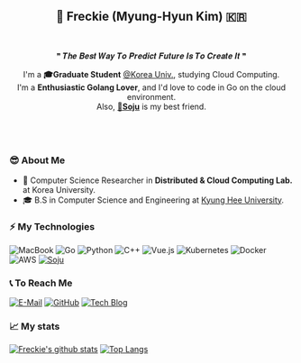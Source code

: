 <h2 align="center">👋 Freckie (Myung-Hyun Kim) 🇰🇷</h2>

<br>

<p align="center">❞ 𝑻𝒉𝒆 𝑩𝒆𝒔𝒕 𝑾𝒂𝒚 𝑻𝒐 𝑷𝒓𝒆𝒅𝒊𝒄𝒕 𝑭𝒖𝒕𝒖𝒓𝒆 𝑰𝒔 𝑻𝒐 𝑪𝒓𝒆𝒂𝒕𝒆 𝑰𝒕 ❞</p>

<p align="center">
  I'm a <b>🎓Graduate Student</b> <a href="http://korea.ac.kr">@Korea Univ.</a>, studying Cloud Computing. <br>
  I'm a <b>Enthusiastic Golang Lover</b>, and I'd love to code in Go on the cloud environment. <br>
  Also, <a href="https://en.wikipedia.org/wiki/Soju"><b>🍾Soju</b></a> is my best friend.
</p>

## &nbsp;

### 😎 About Me
- 🧪 Computer Science Researcher in <b>Distributed & Cloud Computing Lab.</b> at Korea University.
- 🎓 B.S in Computer Science and Engineering at <a href="https://khu.ac.kr">Kyung Hee University</a>.

### ⚡ My Technologies  
![MacBook](https://img.shields.io/badge/MacBook-999999?style=for-the-badge&logoColor=white&logo=apple)
![Go](https://img.shields.io/badge/Go-00ADD8?style=for-the-badge&logoColor=white&logo=go)
![Python](https://img.shields.io/badge/Python-3776AB?style=for-the-badge&logoColor=white&logo=python)
![C++](https://img.shields.io/badge/C++-00599C?style=for-the-badge&logoColor=white&logo=c)
![Vue.js](https://img.shields.io/badge/Vue.js-4FC08D?style=for-the-badge&logoColor=white&logo=vue.js)
![Kubernetes](https://img.shields.io/badge/Kubernetes-326CE5?style=for-the-badge&logoColor=white&logo=kubernetes)
![Docker](https://img.shields.io/badge/Docker-2496ED?style=for-the-badge&logoColor=white&logo=docker)
![AWS](https://img.shields.io/badge/AWS-232F3E?style=for-the-badge&logoColor=white&logo=amazon%20aws)
[![Soju](https://img.shields.io/badge/SOJU-47A24B?style=for-the-badge&logoColor=white&logo=mocha)](https://en.wikipedia.org/wiki/Soju)
<!-- Badges are made with shields.io -->

### 📞 To Reach Me  
[![E-Mail](https://img.shields.io/badge/freckie@frec.kr-D14836?style=for-the-badge&logoColor=white&logo=gmail)](mailto:freckie@frec.kr)
[![GitHub](https://img.shields.io/badge/GitHub-000000?style=for-the-badge&logoColor=white&logo=github)](https://github.com/freckie)
[![Tech Blog](https://img.shields.io/badge/Tech%20Blog-800000?style=for-the-badge&logoColor=white&logo=blogger)](https://blog.frec.kr)

### 📈 My stats  
[![Freckie's github stats](https://github-readme-stats.vercel.app/api?username=freckie&cound_private=true&show_icons=true)](https://github.com/anuraghazra/github-readme-stats)
[![Top Langs](https://github-readme-stats.vercel.app/api/top-langs/?username=freckie&hide=html&layout=compact)](https://github.com/anuraghazra/github-readme-stats)
